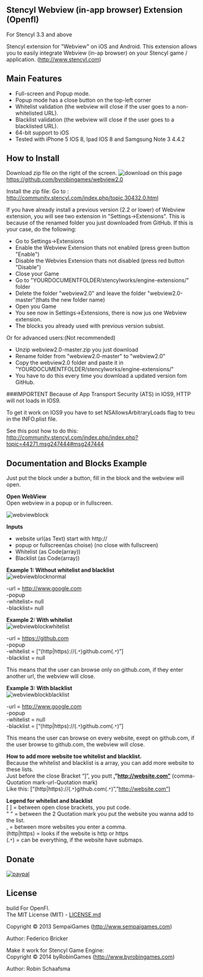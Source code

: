 ## Stencyl Webview (in-app browser) Extension (Openfl)

For Stencyl 3.3 and above

Stencyl extension for "Webview" on iOS and Android. This extension allows you to easily integrate Webview (in-ap browser) on your Stencyl game / application. (http://www.stencyl.com)

## Main Features

- Full-screen and Popup mode.
- Popup mode has a close button on the top-left corner
- Whitelist validation (the webview will close if the user goes to a non-whitelisted URL).
- Blacklist validation (the webview will close if the user goes to a blacklisted URL).
- 64-bit support to iOS
- Tested with iPhone 5 IOS 8, Ipad IOS 8 and Samgsung Note 3 4.4.2


## How to Install
Download zip file on the right of the screen. ![download](http://www.byrobingames.com/stencyl/heyzap/download.png) on this page https://github.com/byrobingames/webview2.0<br />

Install the zip file: Go to : http://community.stencyl.com/index.php/topic,30432.0.html

If you have already install a previous version (2.2 or lower) of Webview extension, you will see two extension in "Settings->Extensions". This is because of the renamed folder you just downloaded from GitHub.
If this is your case, do the following:
- Go to Settings->Extensions
- Enable the Webview Extension thats not enabled (press green button "Enable")
- Disable the Webvies Extension thats not disabled (press red button "Disable")
- Close your Game
- Go to "YOURDOCUMENTFOLDER/stencylworks/engine-extensions/" folder
- Delete the folder "webview2.0" and leave the folder "webview2.0-master"(thats the new folder name)
- Open you Game
- You see now in Settings->Extensions, there is now jus one Webview extension.
- The blocks you already used with previous version subsist.

Or for advanced users:(Not recommended)
- Unzip webview2.0-master.zip you just download
- Rename folder from "webview2.0-master" to "webview2.0"
- Copy the webview2.0 folder and paste it in "YOURDOCUMENTFOLDER/stencylworks/engine-extensions/"
- You have to do this every time you download a updated version fom GitHub.
 

###IMPORTENT
Because of App Transport Security (ATS) in IOS9, HTTP will not loads in IOS9.

To get it work on IOS9 you have to set NSAllowsArbitraryLoads flag to treu in the INFO.plist file.

See this post how to do this:
http://community.stencyl.com/index.php/index.php?topic=44271.msg247444#msg247444
 
## Documentation and Blocks Example

Just put the block under a  button, fill in the block and the webview will open.

**Open WebView**<br/>
Open webview in a popup or in fullscreen.

![webviewblock](http://www.byrobin.nl/stencyl/webview/webviewblock.png)

**Inputs**<br/>
- website url(as Text) start with http://<br/>
- popup or fullscreen(as choise) (no close with fullscreen)<br/>
- Whitelist (as Code(array))<br/>
- Blacklist (as Code(array))<br/>

**Example 1: Without whitelist and blacklist**<br/>
![webviewblocknormal](http://www.byrobin.nl/stencyl/webview/webviewblocknormal.png)<br/>

-url = http://www.google.com<br/>
-popup<br/>
-whitelist= null<br/>
-blacklist= null

**Example 2: With whitelist**<br/>
![webviewblockwhitelist](http://www.byrobin.nl/stencyl/webview/webviewblockwhitelist.png)

-url = https://github.com<br/>
-popup<br/>
-whitelist = [“(http|https)://(.`*`)github.com(.`*`)”]<br/>
-blacklist = null<br/>

This means that the user can browse only on github.com, if they enter another url, the webview will close.

**Example 3: With blacklist**<br/>
![webviewblockblacklist](http://www.byrobin.nl/stencyl/webview/webviewblockblacklist.png)

-url = http://www.google.com<br/>
-popup<br/>
-whitelist = null<br/>
-blacklist = [“(http|https)://(.`*`)github.com(.`*`)”]<br/>

This means the user can browse on every website, exept on github.com, if the user browse to github.com, the webview will close.

**How to add more website toe whitelist and blacklist.**<br/>
Because the whitelist and blacklist is a array, you can add more website to these lists.<br/>
Just before the close Bracket “]”, you putt **,”http://website.com”** (comma-Quotation mark-url-Quotation mark)<br/>
Like this: [“(http|https)://(.`*`)github.com(.`*`)”,”http://website.com”] 

**Legend for whitelist and blacklist**<br/>
[ ] = between open close brackets, you put code.<br/>
" " = between the 2 Quotation mark you put the website you wanna add to the list.<br/>
, = between more websites you enter a comma.<br/>
(http|https) = looks if the website is http or https<br/>
(.`*`) = can be everything,  if  the website have submaps.<br/>

## Donate

[![paypal](https://www.paypalobjects.com/en_US/i/btn/btn_donateCC_LG.gif)](https://www.paypal.com/cgi-bin/webscr?cmd=_s-xclick&hosted_button_id=HKLGFCAGKBMFL)<br />

## License

build For OpenFl.<br/>
The MIT License (MIT) - [LICENSE.md](LICENSE.md)

Copyright &copy; 2013 SempaiGames (http://www.sempaigames.com)

Author: Federico Bricker

Make it work for Stencyl Game Engine:<br/>
Copyright © 2014 byRobinGames (http://www.byrobingames.com)

Author: Robin Schaafsma
